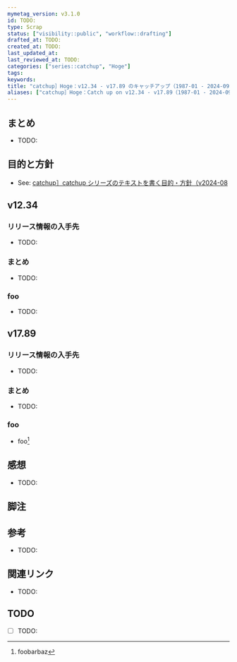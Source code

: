 ```yaml
---
mymetag_version: v3.1.0
id: TODO:
type: Scrap
status: ["visibility::public", "workflow::drafting"]
drafted_at: TODO:
created_at: TODO:
last_updated_at:
last_reviewed_at: TODO:
categories: ["series::catchup", "Hoge"]
tags:
keywords:
title: "catchup］Hoge：v12.34 - v17.89 のキャッチアップ（1987-01 - 2024-09"
aliases: ["catchup］Hoge：Catch up on v12.34 - v17.89（1987-01 - 2024-09"]
---
```


## まとめ

- TODO:

## 目的と方針

- See: [catchup］catchup シリーズのテキストを書く目的・方針（v2024-08](./72b2608e-8b0f-4ccd-a366-9093a8d48f2a.md)

## v12.34

### リリース情報の入手先

- TODO:

### まとめ

- TODO:

### foo

- TODO:

## v17.89

### リリース情報の入手先

- TODO:

### まとめ

- TODO:

### foo

- foo[^1]

## 感想

- TODO:

## 脚注

[^1]: foobarbaz

## 参考

- TODO:

## 関連リンク

- TODO:

## TODO

- [ ] TODO:
